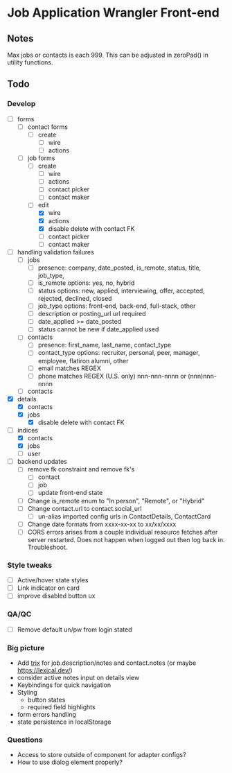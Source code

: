 # Job Application Wrangler Front-end

## Notes

Max jobs or contacts is each 999. This can be adjusted in zeroPad() in utility functions.

## Todo

### Develop

- [ ] forms
  - [ ] contact forms
    - [ ] create
      - [ ] wire
      - [ ] actions
  - [ ] job forms
    - [ ] create
      - [ ] wire
      - [ ] actions
      - [ ] contact picker
      - [ ] contact maker
    - [ ] edit
      - [x] wire
      - [x] actions
      - [x] disable delete with contact FK
      - [ ] contact picker
      - [ ] contact maker
- [ ] handling validation failures
  - [ ] jobs
    - [ ] presence: company, date_posted, is_remote, status, title, job_type,
    - [ ] is_remote options: yes, no, hybrid
    - [ ] status options: new, applied, interviewing, offer, accepted, rejected, declined, closed
    - [ ] job_type options: front-end, back-end, full-stack, other
    - [ ] description or posting_url url required
    - [ ] date_applied >= date_posted
    - [ ] status cannot be new if date_applied used
  - [ ] contacts
    - [ ] presence: first_name, last_name, contact_type
    - [ ] contact_type options: recruiter, personal, peer, manager, employee, flatiron alumni, other
    - [ ] email matches REGEX
    - [ ] phone matches REGEX (U.S. only) nnn-nnn-nnnn or (nnn)nnn-nnnn
  - [ ] contacts
- [x] details
  - [x] contacts
  - [x] jobs
    - [x] disable delete with contact FK
- [ ] indices
  - [x] contacts
  - [x] jobs
  - [ ] user
- [ ] backend updates
  - [ ] remove fk constraint and remove fk's
    - [ ] contact
    - [ ] job
    - [ ] update front-end state
  - [ ] Change is_remote enum to "In person", "Remote", or "Hybrid"
  - [ ] Change contact.url to contact.social_url
    - [ ] un-alias imported config urls in ContactDetails, ContactCard
  - [ ] Change date formats from xxxx-xx-xx to xx/xx/xxxx
  - [ ] CORS errors arises from a couple individual resource fetches after server restarted. Does not happen when logged out then log back in. Troubleshoot.

### Style tweaks

- [ ] Active/hover state styles
- [ ] Link indicator on card
- [ ] improve disabled button ux

### QA/QC

- [ ] Remove default un/pw from login stated

### Big picture

- Add [trix](https://github.com/basecamp/trix) for job.description/notes and contact.notes (or maybe https://lexical.dev/)
- consider active notes input on details view
- Keybindings for quick navigation
- Styling
  - button states
  - required field highlights
- form errors handling
- state persistence in localStorage

### Questions

- Access to store outside of component for adapter configs?
- How to use dialog element properly?
